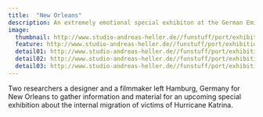 ```yaml
---
title:  "New Orleans"
description: An extremely emotional special exhibiton at the German Emigration Center.
image:
  thumbnail: http://www.studio-andreas-heller.de//funstuff/port/exhibition/New-Orleans_4.jpg
  feature: http://www.studio-andreas-heller.de//funstuff/port/exhibition/New-Orleans_4.jpg
  detail01: http://www.studio-andreas-heller.de//funstuff/port/exhibition/NO/New-Orleans_01.jpg
  detail02: http://www.studio-andreas-heller.de//funstuff/port/exhibition/NO/New-Orleans_02.jpg
  detail03: http://www.studio-andreas-heller.de//funstuff/port/exhibition/NO/New-Orleans_03.jpg
---
```

Two researchers a designer and a filmmaker left Hamburg, Germany for New Orleans to gather information and material for an upcoming special exhibition about the internal migration of victims of Hurricane Katrina.

